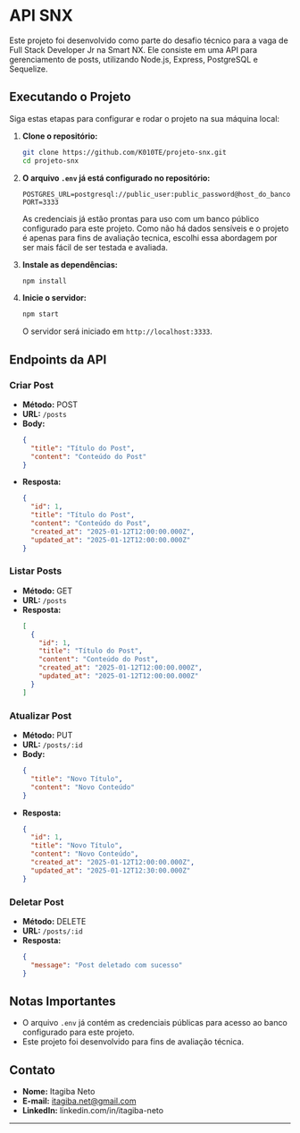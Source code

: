 # API SNX

Este projeto foi desenvolvido como parte do desafio técnico para a vaga de Full Stack Developer Jr na Smart NX. Ele consiste em uma API para gerenciamento de posts, utilizando Node.js, Express, PostgreSQL e Sequelize.

## Executando o Projeto

Siga estas etapas para configurar e rodar o projeto na sua máquina local:

1. **Clone o repositório:**

   ```bash
   git clone https://github.com/K010TE/projeto-snx.git
   cd projeto-snx
   ```

2. **O arquivo `.env` já está configurado no repositório:**

   ```env
   POSTGRES_URL=postgresql://public_user:public_password@host_do_banco:5432/api_snx
   PORT=3333
   ```

   As credenciais já estão prontas para uso com um banco público configurado para este projeto. Como não há dados sensíveis e o projeto é apenas para fins de avaliação tecnica, escolhi essa abordagem por ser mais fácil de ser testada e avaliada.

3. **Instale as dependências:**

   ```bash
   npm install
   ```

4. **Inicie o servidor:**

   ```bash
   npm start
   ```

   O servidor será iniciado em `http://localhost:3333`.

## Endpoints da API

### Criar Post

- **Método:** POST
- **URL:** `/posts`
- **Body:**
  ```json
  {
    "title": "Título do Post",
    "content": "Conteúdo do Post"
  }
  ```
- **Resposta:**
  ```json
  {
    "id": 1,
    "title": "Título do Post",
    "content": "Conteúdo do Post",
    "created_at": "2025-01-12T12:00:00.000Z",
    "updated_at": "2025-01-12T12:00:00.000Z"
  }
  ```

### Listar Posts

- **Método:** GET
- **URL:** `/posts`
- **Resposta:**
  ```json
  [
    {
      "id": 1,
      "title": "Título do Post",
      "content": "Conteúdo do Post",
      "created_at": "2025-01-12T12:00:00.000Z",
      "updated_at": "2025-01-12T12:00:00.000Z"
    }
  ]
  ```

### Atualizar Post

- **Método:** PUT
- **URL:** `/posts/:id`
- **Body:**
  ```json
  {
    "title": "Novo Título",
    "content": "Novo Conteúdo"
  }
  ```
- **Resposta:**
  ```json
  {
    "id": 1,
    "title": "Novo Título",
    "content": "Novo Conteúdo",
    "created_at": "2025-01-12T12:00:00.000Z",
    "updated_at": "2025-01-12T12:30:00.000Z"
  }
  ```

### Deletar Post

- **Método:** DELETE
- **URL:** `/posts/:id`
- **Resposta:**
  ```json
  {
    "message": "Post deletado com sucesso"
  }
  ```

## Notas Importantes

- O arquivo `.env` já contém as credenciais públicas para acesso ao banco configurado para este projeto.
- Este projeto foi desenvolvido para fins de avaliação técnica.

## Contato

- **Nome:** Itagiba Neto
- **E-mail:** itagiba.net@gmail.com
- **LinkedIn:** linkedin.com/in/itagiba-neto

---

